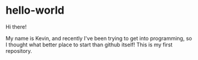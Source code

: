 # hello-world

Hi there!

My name is Kevin, and recently I've been trying to get into programming, so I thought what better place to start than github itself!
This is my first repository.
